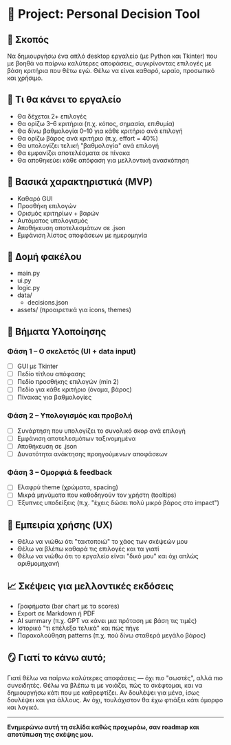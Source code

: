 # 🧠 Project: Personal Decision Tool

## 🎯 Σκοπός
Να δημιουργήσω ένα απλό desktop εργαλείο (με Python και Tkinter) που με βοηθά να παίρνω καλύτερες αποφάσεις, συγκρίνοντας επιλογές με βάση κριτήρια που θέτω εγώ. Θέλω να είναι καθαρό, ωραίο, προσωπικό και χρήσιμο.

## 🧱 Τι θα κάνει το εργαλείο
- Θα δέχεται 2+ επιλογές
- Θα ορίζω 3–6 κριτήρια (π.χ. κόπος, σημασία, επιθυμία)
- Θα δίνω βαθμολογία 0–10 για κάθε κριτήριο ανά επιλογή
- Θα ορίζω βάρος ανά κριτήριο (π.χ. effort = 40%)
- Θα υπολογίζει τελική "βαθμολογία" ανά επιλογή
- Θα εμφανίζει αποτελέσματα σε πίνακα
- Θα αποθηκεύει κάθε απόφαση για μελλοντική ανασκόπηση

## 📌 Βασικά χαρακτηριστικά (MVP)
- Καθαρό GUI
- Προσθήκη επιλογών
- Ορισμός κριτηρίων + βαρών
- Αυτόματος υπολογισμός
- Αποθήκευση αποτελεσμάτων σε .json
- Εμφάνιση λίστας αποφάσεων με ημερομηνία

## 📁 Δομή φακέλου
- main.py
- ui.py
- logic.py
- data/
  - decisions.json
- assets/ (προαιρετικά για icons, themes)

## 🔧 Βήματα Υλοποίησης

### Φάση 1 – Ο σκελετός (UI + data input)
- [ ] GUI με Tkinter
- [ ] Πεδίο τίτλου απόφασης
- [ ] Πεδίο προσθήκης επιλογών (min 2)
- [ ] Πεδίο για κάθε κριτήριο (όνομα, βάρος)
- [ ] Πίνακας για βαθμολογίες

### Φάση 2 – Υπολογισμός και προβολή
- [ ] Συνάρτηση που υπολογίζει το συνολικό σκορ ανά επιλογή
- [ ] Εμφάνιση αποτελεσμάτων ταξινομημένα
- [ ] Αποθήκευση σε .json
- [ ] Δυνατότητα ανάκτησης προηγούμενων αποφάσεων

### Φάση 3 – Ομορφιά & feedback
- [ ] Ελαφρύ theme (χρώματα, spacing)
- [ ] Μικρά μηνύματα που καθοδηγούν τον χρήστη (tooltips)
- [ ] Έξυπνες υποδείξεις (π.χ. "έχεις δώσει πολύ μικρό βάρος στο impact")

## 🎨 Εμπειρία χρήσης (UX)
- Θέλω να νιώθω ότι "τακτοποιώ" το χάος των σκέψεών μου
- Θέλω να βλέπω καθαρά τις επιλογές και τα γιατί
- Θέλω να νιώθω ότι το εργαλείο είναι "δικό μου" και όχι απλώς αριθμομηχανή

## 📈 Σκέψεις για μελλοντικές εκδόσεις
- Γραφήματα (bar chart με τα scores)
- Export σε Markdown ή PDF
- AI summary (π.χ. GPT να κάνει μια πρόταση με βάση τις τιμές)
- Ιστορικό "τι επέλεξα τελικά" και πώς πήγε
- Παρακολούθηση patterns (π.χ. πού δίνω σταθερά μεγάλο βάρος)

## 🪞 Γιατί το κάνω αυτό;
Γιατί θέλω να παίρνω καλύτερες αποφάσεις — όχι πιο "σωστές", αλλά πιο συνειδητές. Θέλω να βλέπω τι με νοιάζει, πώς το σκέφτομαι, και να δημιουργήσω κάτι που με καθρεφτίζει. Αν δουλέψει για μένα, ίσως δουλέψει και για άλλους. Αν όχι, τουλάχιστον θα έχω φτιάξει κάτι όμορφο και λογικό.

---

**Ενημερώνω αυτή τη σελίδα καθώς προχωράω, σαν roadmap και αποτύπωση της σκέψης μου.**

